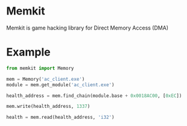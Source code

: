 # Memkit
Memkit is game hacking library for Direct Memory Access (DMA) 

# Example
```python
from memkit import Memory

mem = Memory('ac_client.exe')
module = mem.get_module('ac_client.exe')

health_address = mem.find_chain(module.base + 0x0018AC00, [0xEC])

mem.write(health_address, 1337)

health = mem.read(health_address, 'i32')
```
